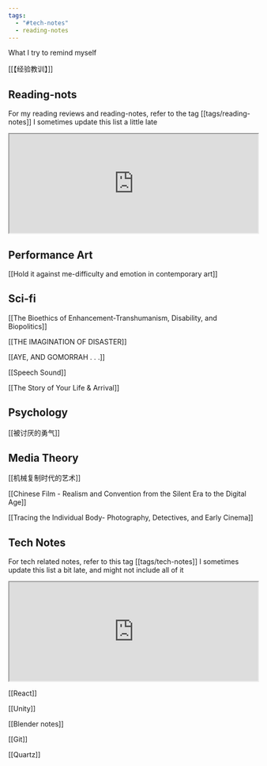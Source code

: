```yaml
---
tags:
  - "#tech-notes"
  - reading-notes
---
```



What I try to remind myself

[[【经验教训】]]

## Reading-nots
For my reading reviews and reading-notes, refer to the tag  [[tags/reading-notes]] I sometimes update this list a little late

<iframe src="https://leileixia.online/tags/reading-notes" width="100%" height="200px"></iframe>

## Performance Art

[[Hold it against me-difficulty and emotion in contemporary art]]

## Sci-fi

[[The Bioethics of Enhancement-Transhumanism, Disability, and Biopolitics]]

[[THE IMAGINATION OF DISASTER]]

[[AYE, AND GOMORRAH . . .]]

[[Speech Sound]]

[[The Story of Your Life & Arrival]]

## Psychology

[[被讨厌的勇气]]

## Media Theory

[[机械复制时代的艺术]]

[[Chinese Film - Realism and Convention from the Silent Era to the Digital Age]]

[[Tracing the Individual Body- Photography, Detectives, and Early Cinema]]




## Tech Notes

For tech related notes, refer to this tag [[tags/tech-notes]] I sometimes update this list a bit late, and might not include all of it

<iframe src="https://leileixia.online/tags/tech-notes" width="100%" height="200px"></iframe>

[[React]]

[[Unity]]

[[Blender notes]]

[[Git]]

[[Quartz]]
